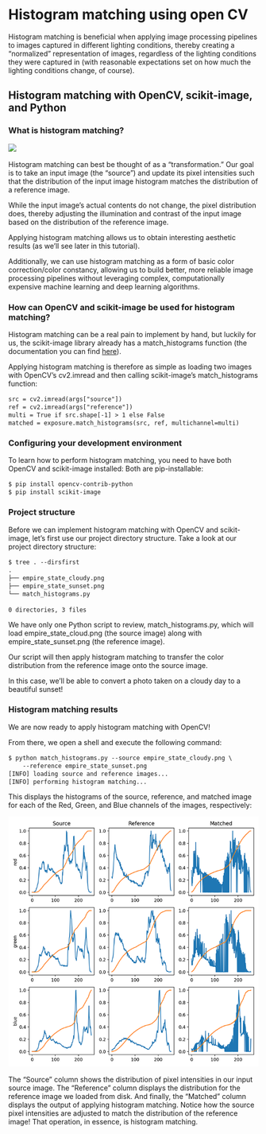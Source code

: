 # Histogram matching using open CV

Histogram matching is beneficial when applying image processing pipelines to images captured in different lighting conditions, thereby creating a “normalized” representation of images, regardless of the lighting conditions they were captured in (with reasonable expectations set on how much the lighting conditions change, of course).

## Histogram matching with OpenCV, scikit-image, and Python

### What is histogram matching?

<img src="https://upload.wikimedia.org/wikipedia/commons/7/73/Histmatching.svg">

Histogram matching can best be thought of as a “transformation.” Our goal is to take an input image (the “source”) and update its pixel intensities such that the distribution of the input image histogram matches the distribution of a reference image.

While the input image’s actual contents do not change, the pixel distribution does, thereby adjusting the illumination and contrast of the input image based on the distribution of the reference image.

Applying histogram matching allows us to obtain interesting aesthetic results (as we’ll see later in this tutorial).

Additionally, we can use histogram matching as a form of basic color correction/color constancy, allowing us to build better, more reliable image processing pipelines without leveraging complex, computationally expensive machine learning and deep learning algorithms.

### How can OpenCV and scikit-image be used for histogram matching?

Histogram matching can be a real pain to implement by hand, but luckily for us, the scikit-image library already has a match_histograms function (the documentation you can find <a href="https://scikit-image.org/docs/dev/api/skimage.exposure.html#skimage.exposure.match_histograms">here</a>).

Applying histogram matching is therefore as simple as loading two images with OpenCV’s cv2.imread and then calling scikit-image’s match_histograms function:

```
src = cv2.imread(args["source"])
ref = cv2.imread(args["reference"])
multi = True if src.shape[-1] > 1 else False
matched = exposure.match_histograms(src, ref, multichannel=multi)
```

### Configuring your development environment

To learn how to perform histogram matching, you need to have both OpenCV and scikit-image installed:
Both are pip-installable:

```
$ pip install opencv-contrib-python
$ pip install scikit-image
```

### Project structure

Before we can implement histogram matching with OpenCV and scikit-image, let’s first use our project directory structure.
Take a look at our project directory structure:

```
$ tree . --dirsfirst
.
├── empire_state_cloudy.png
├── empire_state_sunset.png
└── match_histograms.py

0 directories, 3 files
```

We have only one Python script to review, match_histograms.py, which will load empire_state_cloud.png (the source image) along with empire_state_sunset.png (the reference image).

Our script will then apply histogram matching to transfer the color distribution from the reference image onto the source image.

In this case, we’ll be able to convert a photo taken on a cloudy day to a beautiful sunset!

### Histogram matching results

We are now ready to apply histogram matching with OpenCV!

From there, we open a shell and execute the following command:

```
$ python match_histograms.py --source empire_state_cloudy.png \
	--reference empire_state_sunset.png
[INFO] loading source and reference images...
[INFO] performing histogram matching...
```

This displays the histograms of the source, reference, and matched image for each of the Red, Green, and Blue channels of the images, respectively:

![Histogram Graph](./Graph.png)

The “Source” column shows the distribution of pixel intensities in our input source image. The “Reference” column displays the distribution for the reference image we loaded from disk. And finally, the “Matched” column displays the output of applying histogram matching.
Notice how the source pixel intensities are adjusted to match the distribution of the reference image! That operation, in essence, is histogram matching.
